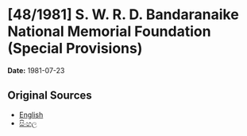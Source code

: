# [48/1981] S. W. R. D. Bandaranaike National Memorial Foundation (Special Provisions)

**Date:** 1981-07-23

## Original Sources

- [English](https://documents.gov.lk/view/acts/1981/7/48-1981_E.pdf)
- [සිංහල](https://documents.gov.lk/view/acts/1981/7/48-1981_S.pdf)
